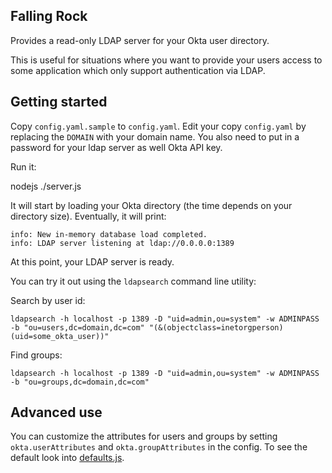 Falling Rock
-----------

Provides a read-only LDAP server for your Okta user directory.

This is useful for situations where you want to provide your users access to
some application which only support authentication via LDAP.

Getting started
---------------

Copy `config.yaml.sample` to `config.yaml`. Edit your copy `config.yaml` by
replacing the `DOMAIN` with your domain name. You also need to put in a
password for your ldap server as well Okta API key.

Run it:

  nodejs ./server.js 

It will start by loading your Okta directory (the time depends on your
directory size). Eventually, it will print:

```
info: New in-memory database load completed.
info: LDAP server listening at ldap://0.0.0.0:1389
```

At this point, your LDAP server is ready.

You can try it out using the `ldapsearch` command line utility:

Search by user id:

    ldapsearch -h localhost -p 1389 -D "uid=admin,ou=system" -w ADMINPASS -b "ou=users,dc=domain,dc=com" "(&(objectclass=inetorgperson)(uid=some_okta_user))"

Find groups:

    ldapsearch -h localhost -p 1389 -D "uid=admin,ou=system" -w ADMINPASS -b "ou=groups,dc=domain,dc=com"

Advanced use
------------

You can customize the attributes for users and groups by setting
`okta.userAttributes` and `okta.groupAttributes` in the config. To see the
default look into [defaults.js](https://github.com/trueaccord/FallingRock/blob/master/defaults.js).


